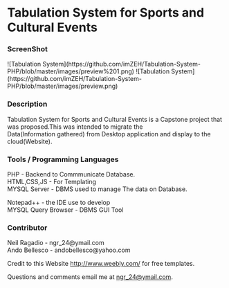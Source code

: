 <h1>Tabulation System for Sports and Cultural Events</h1>


<h3>ScreenShot</h3>
![Tabulation System](https://github.com/imZEH/Tabulation-System-PHP/blob/master/images/preview%201.png)
![Tabulation System](https://github.com/imZEH/Tabulation-System-PHP/blob/master/images/preview.png)

<h3>Description</h3>
Tabulation System for Sports and Cultural Events is a Capstone project that was proposed.This was intended to migrate the <br>
Data(Information gathered) from Desktop application and display to the cloud(Website).

<h3>Tools / Programming Languages</h3>
PHP - Backend to Commmunicate Database.<br>
HTML,CSS,JS - For Templating<br>
MYSQL Server - DBMS used to manage The data on Database.<br>

Notepad++ - the IDE use to develop<br>
MYSQL Query Browser - DBMS GUI Tool

<h3>Contributor</h3>
Neil Ragadio - ngr_24@ymail.com<br>
Ando Bellesco - andobellesco@yahoo.com<br>

Credit to this Website http://www.weebly.com/ for free templates.


Questions and comments email me at ngr_24@ymail.com.
